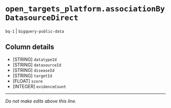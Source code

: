 # `open_targets_platform.associationByDatasourceDirect`
`bq-1` | `bigquery-public-data`

## Column details
* [STRING]    `datatypeId`
* [STRING]    `datasourceId`
* [STRING]    `diseaseId`
* [STRING]    `targetId`
* [FLOAT]     `score`
* [INTEGER]   `evidenceCount`

-------------------------------------------------------------------------------
*Do not make edits above this line.*
